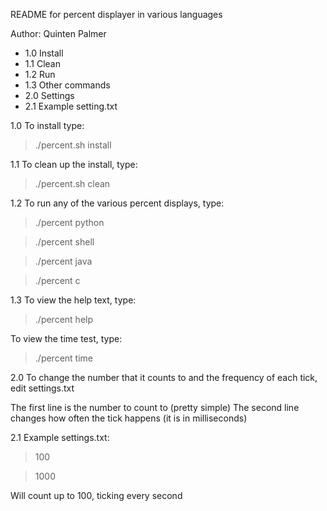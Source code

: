 README for percent displayer in various languages

Author: Quinten Palmer

- 1.0 Install
- 1.1 Clean
- 1.2 Run
- 1.3 Other commands
- 2.0 Settings
- 2.1 Example setting.txt

1.0
To install type:
> ./percent.sh install

1.1
To clean up the install, type:
> ./percent.sh clean

1.2
To run any of the various percent displays, type:
> ./percent python

> ./percent shell

> ./percent java

> ./percent c

1.3
To view the help text, type:
> ./percent help

To view the time test, type:
> ./percent time

2.0
To change the number that it counts to and the frequency of each tick, edit settings.txt

The first line is the number to count to (pretty simple)
The second line changes how often the tick happens (it is in milliseconds)

2.1
Example settings.txt:
> 100

> 1000

Will count up to 100, ticking every second
